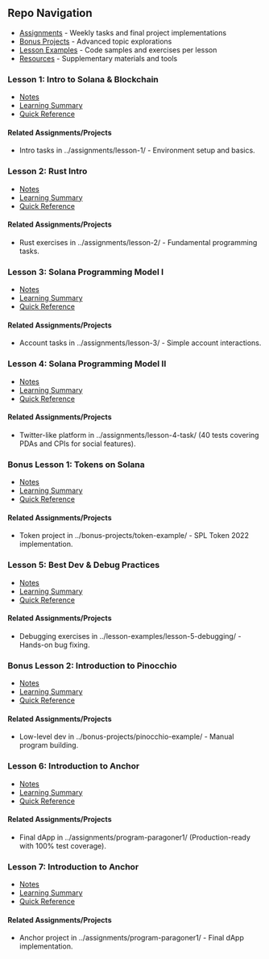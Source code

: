 ## Repo Navigation
- [Assignments](../assignments/) - Weekly tasks and final project implementations
- [Bonus Projects](../bonus-projects/) - Advanced topic explorations
- [Lesson Examples](../lesson-examples/) - Code samples and exercises per lesson
- [Resources](../resources/) - Supplementary materials and tools

### Lesson 1: Intro to Solana & Blockchain
- [Notes](lesson-1-intro-to-solana-and-blockchain-notes.md)
- [Learning Summary](lesson-1-intro-to-solana-and-blockchain-learning-summary.md)
- [Quick Reference](lesson-1-intro-to-solana-and-blockchain-quick-reference.md)
#### Related Assignments/Projects
- Intro tasks in ../assignments/lesson-1/ - Environment setup and basics.

### Lesson 2: Rust Intro
- [Notes](lesson-2-rust-intro-notes.md)
- [Learning Summary](lesson-2-rust-intro-learning-summary.md)
- [Quick Reference](lesson-2-rust-intro-quick-reference.md)
#### Related Assignments/Projects
- Rust exercises in ../assignments/lesson-2/ - Fundamental programming tasks.

### Lesson 3: Solana Programming Model I
- [Notes](lesson-3-solana-programming-model-i-notes.md)
- [Learning Summary](lesson-3-solana-programming-model-i-learning-summary.md)
- [Quick Reference](lesson-3-solana-programming-model-i-quick-reference.md)
#### Related Assignments/Projects
- Account tasks in ../assignments/lesson-3/ - Simple account interactions.

### Lesson 4: Solana Programming Model II
- [Notes](lesson-4-solana-programming-model-ii-notes.md)
- [Learning Summary](lesson-4-solana-programming-model-ii-learning-summary.md)
- [Quick Reference](lesson-4-solana-programming-model-ii-quick-reference.md)
#### Related Assignments/Projects
- Twitter-like platform in ../assignments/lesson-4-task/ (40 tests covering PDAs and CPIs for social features).

### Bonus Lesson 1: Tokens on Solana
- [Notes](bonus-lesson-1-tokens-on-solana-notes.md)
- [Learning Summary](bonus-lesson-1-tokens-on-solana-learning-summary.md)
- [Quick Reference](bonus-lesson-1-tokens-on-solana-quick-reference.md)
#### Related Assignments/Projects
- Token project in ../bonus-projects/token-example/ - SPL Token 2022 implementation.

### Lesson 5: Best Dev & Debug Practices
- [Notes](lesson-5-best-dev-and-debug-practices-notes.md)
- [Learning Summary](lesson-5-best-dev-and-debug-practices-learning-summary.md)
- [Quick Reference](lesson-5-best-dev-and-debug-practices-quick-reference.md)
#### Related Assignments/Projects
- Debugging exercises in ../lesson-examples/lesson-5-debugging/ - Hands-on bug fixing.

### Bonus Lesson 2: Introduction to Pinocchio
- [Notes](bonus-lesson-2-introduction-to-pinocchio-notes.md)
- [Learning Summary](bonus-lesson-2-introduction-to-pinocchio-learning-summary.md)
- [Quick Reference](bonus-lesson-2-introduction-to-pinocchio-quick-reference.md)
#### Related Assignments/Projects
- Low-level dev in ../bonus-projects/pinocchio-example/ - Manual program building.

### Lesson 6: Introduction to Anchor
- [Notes](lesson-6-introduction-to-anchor-notes.md)
- [Learning Summary](lesson-6-introduction-to-anchor-learning-summary.md)
- [Quick Reference](lesson-6-introduction-to-anchor-quick-reference.md)
#### Related Assignments/Projects
- Final dApp in ../assignments/program-paragoner1/ (Production-ready with 100% test coverage).

### Lesson 7: Introduction to Anchor
- [Notes](lesson-7-introduction-to-anchor-notes.md)
- [Learning Summary](lesson-7-introduction-to-anchor-learning-summary.md)
- [Quick Reference](lesson-7-introduction-to-anchor-quick-reference.md)
#### Related Assignments/Projects
- Anchor project in ../assignments/program-paragoner1/ - Final dApp implementation.

